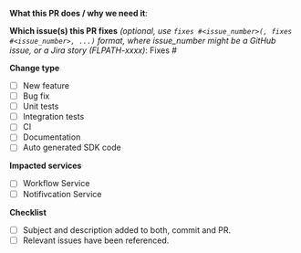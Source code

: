 <!--
- Please ensure code changes are split into a series of logically independent commits.
- Every commit should have a subject/title (What) and a description/body (Why).
- Every PR must have a description.
- As an example you can use git commit -m"What" -m"Why" to achieve the requirements above. GitHub automatically recognises the commit description (-m"Why") in single commit PRs and adds it as the PR description.
- If the PR includes auto generated code, make sure to add this code in different commit (last commit), to make the review process easier.
-->

**What this PR does / why we need it**:

**Which issue(s) this PR fixes** *(optional, use `fixes #<issue_number>(, fixes #<issue_number>, ...)` format, where issue_number might be a GitHub issue, or a Jira story (FLPATH-xxxx)*:
Fixes #

**Change type**
- [ ] New feature
- [ ] Bug fix
- [ ] Unit tests
- [ ] Integration tests
- [ ] CI
- [ ] Documentation
- [ ] Auto generated SDK code

**Impacted services**
- [ ] Workflow Service
- [ ] Notifivcation Service

**Checklist**
- [ ] Subject and description added to both, commit and PR.
- [ ] Relevant issues have been referenced.
